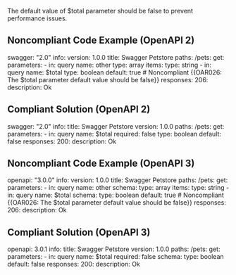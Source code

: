 The default value of $total parameter should be false to prevent performance issues.

Noncompliant Code Example (OpenAPI 2)
-------------------------------------

  swagger: "2.0"
  info:
    version: 1.0.0
    title: Swagger Petstore
  paths:
    /pets:
      get:
        parameters:
          - in: query
            name: other
            type: array
            items:
              type: string
          - in: query
            name: $total
            type: boolean
            default: true \# Noncompliant {{OAR026: The $total parameter default value should be false}}
        responses:
          206:
            description: Ok

Compliant Solution (OpenAPI 2)
------------------------------

swagger: "2.0"
info:
  title: Swagger Petstore
  version: 1.0.0
paths:
  /pets:
    get:
      parameters:
        - in: query
          name: $total
          required: false
          type: boolean
          default: false
      responses:
        200:
          description: Ok

Noncompliant Code Example (OpenAPI 3)
-------------------------------------

  openapi: "3.0.0"
  info:
    version: 1.0.0
    title: Swagger Petstore
  paths:
    /pets:
      get:
        parameters:
          - in: query
            name: other
            schema:
              type: array
              items:
                type: string
          - in: query
            name: $total
            schema:
              type: boolean
              default: true \# Noncompliant {{OAR026: The $total parameter default value should be false}}
        responses:
          206:
            description: Ok

Compliant Solution (OpenAPI 3)
------------------------------

openapi: 3.0.1
info:
  title: Swagger Petstore
  version: 1.0.0
paths:
  /pets:
    get:
      parameters:
        - in: query
          name: $total
          required: false
          schema:
            type: boolean
            default: false
      responses:
        200:
          description: Ok